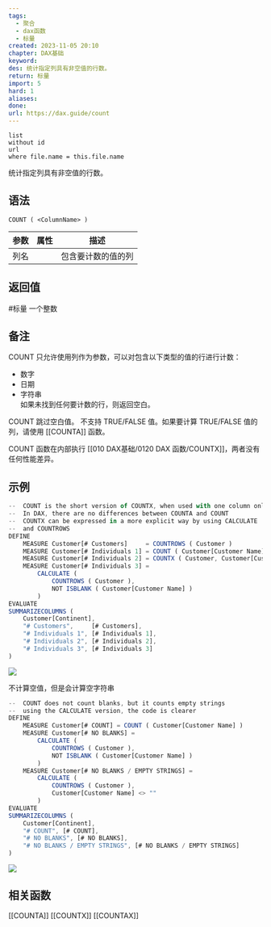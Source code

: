 ```yaml
---
tags:
  - 聚合
  - dax函数
  - 标量
created: 2023-11-05 20:10
chapter: DAX基础
keyword: 
des: 统计指定列具有非空值的行数。
return: 标量
import: 5
hard: 1
aliases: 
done: 
url: https://dax.guide/count
---
```

```dataview
list 
without id
url
where file.name = this.file.name
```

统计指定列具有非空值的行数。

## 语法

```DAX
COUNT ( <ColumnName> )
```

| **参数** | **属性** | **描述**           |
| -------- | -------- | ------------------ |
| 列名     |          | 包含要计数的值的列 |

## 返回值

#标量  一个整数 

## 备注
COUNT 只允许使用列作为参数，可以对包含以下类型的值的行进行计数：  
- 数字  
- 日期  
- 字符串  
如果未找到任何要计数的行，则返回空白。  
  
COUNT 跳过空白值。 不支持 TRUE/FALSE 值。如果要计算 TRUE/FALSE 值的列，请使用 [[COUNTA]] 函数。  
  
COUNT 函数在内部执行 [[010 DAX基础/0120 DAX 函数/COUNTX]]，两者没有任何性能差异。  


## 示例

```js
--  COUNT is the short version of COUNTX, when used with one column only
--  In DAX, there are no differences between COUNTA and COUNT
--  COUNTX can be expressed in a more explicit way by using CALCULATE
--  and COUNTROWS
DEFINE
    MEASURE Customer[# Customers]     = COUNTROWS ( Customer )
    MEASURE Customer[# Individuals 1] = COUNT ( Customer[Customer Name] )
    MEASURE Customer[# Individuals 2] = COUNTX ( Customer, Customer[Customer Name] )
    MEASURE Customer[# Individuals 3] =
        CALCULATE (
            COUNTROWS ( Customer ),
            NOT ISBLANK ( Customer[Customer Name] )
        )
EVALUATE
SUMMARIZECOLUMNS (
    Customer[Continent],
    "# Customers",     [# Customers],
    "# Individuals 1", [# Individuals 1],
    "# Individuals 2", [# Individuals 2],
    "# Individuals 3", [# Individuals 3]
)
```
![](https://s2.loli.net/2023/11/08/8roGI52QTZ6yiRW.png)


不计算空值，但是会计算空字符串
```js
--  COUNT does not count blanks, but it counts empty strings
--  using the CALCULATE version, the code is clearer
DEFINE
    MEASURE Customer[# COUNT] = COUNT ( Customer[Customer Name] )
    MEASURE Customer[# NO BLANKS] =
        CALCULATE (
            COUNTROWS ( Customer ),
            NOT ISBLANK ( Customer[Customer Name] )
        )
    MEASURE Customer[# NO BLANKS / EMPTY STRINGS] =
        CALCULATE (
            COUNTROWS ( Customer ),
            Customer[Customer Name] <> ""
        )
EVALUATE
SUMMARIZECOLUMNS (
    Customer[Continent],
    "# COUNT", [# COUNT],
    "# NO BLANKS", [# NO BLANKS],
    "# NO BLANKS / EMPTY STRINGS", [# NO BLANKS / EMPTY STRINGS]
)
```
![](https://s2.loli.net/2023/11/05/LRYI2SxuZt3E9WC.png)

## 相关函数

[[COUNTA]]
[[COUNTX]]
[[COUNTAX]]